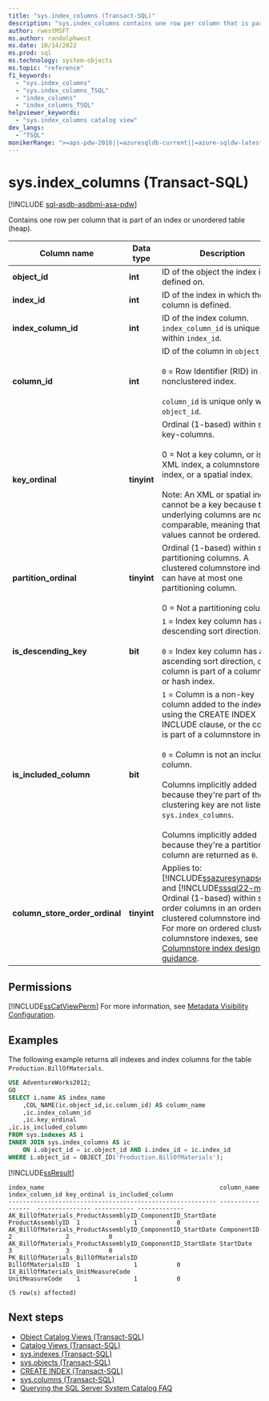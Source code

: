 ```yaml
---
title: "sys.index_columns (Transact-SQL)"
description: "sys.index_columns contains one row per column that is part of an index or unordered table (heap)."
author: rwestMSFT
ms.author: randolphwest
ms.date: 10/14/2022
ms.prod: sql
ms.technology: system-objects
ms.topic: "reference"
f1_keywords:
  - "sys.index_columns"
  - "sys.index_columns_TSQL"
  - "index_columns"
  - "index_columns_TSQL"
helpviewer_keywords:
  - "sys.index_columns catalog view"
dev_langs:
  - "TSQL"
monikerRange: ">=aps-pdw-2016||=azuresqldb-current||=azure-sqldw-latest||>=sql-server-2016||>=sql-server-linux-2017||=azuresqldb-mi-current"
---
```

# sys.index_columns (Transact-SQL)

[!INCLUDE [sql-asdb-asdbmi-asa-pdw](../../includes/applies-to-version/sql-asdb-asdbmi-asa-pdw.md)]

  Contains one row per column that is part of an index or unordered table (heap).

|Column name|Data type|Description|
|-----------------|---------------|-----------------|
|**object_id**|**int**|ID of the object the index is defined on.|
|**index_id**|**int**|ID of the index in which the column is defined.|
|**index_column_id**|**int**|ID of the index column. `index_column_id` is unique only within `index_id`.|
|**column_id**|**int**|ID of the column in `object_id`.<br /><br />`0` = Row Identifier (RID) in a nonclustered index.<br /><br />`column_id` is unique only within `object_id`.|
|**key_ordinal**|**tinyint**|Ordinal (1-based) within set of key-columns.<br /><br />0 = Not a key column, or is an XML index, a columnstore index, or a spatial index.<br /><br />Note: An XML or spatial index cannot be a key because the underlying columns are not comparable, meaning that their values cannot be ordered.|
|**partition_ordinal**|**tinyint**|Ordinal (1-based) within set of partitioning columns. A clustered columnstore index can have at most one partitioning column.<br /><br />0 = Not a partitioning column.|
|**is_descending_key**|**bit**|`1` = Index key column has a descending sort direction.<br /><br />`0` = Index key column has an ascending sort direction, or the column is part of a columnstore or hash index.|
|**is_included_column**|**bit**|`1` = Column is a non-key column added to the index by using the CREATE INDEX INCLUDE clause, or the column is part of a columnstore index.<br /><br />`0` = Column is not an included column.<br /><br />Columns implicitly added because they're part of the clustering key are not listed in `sys.index_columns`.<br /><br />Columns implicitly added because they're a partitioning column are returned as `0`.|
|**column_store_order_ordinal**|**tinyint**|Applies to: [!INCLUDE[ssazuresynapse_md](../../includes/ssazuresynapse_md.md)] and [!INCLUDE[sssql22-md](../../includes/sssql22-md.md)]<br />Ordinal (1-based) within set of order columns in an ordered clustered columnstore index. For more on ordered clustered columnstore indexes, see [Columnstore index design guidance](../indexes/columnstore-indexes-design-guidance.md).|

## Permissions

[!INCLUDE[ssCatViewPerm](../../includes/sscatviewperm-md.md)] For more information, see [Metadata Visibility Configuration](../../relational-databases/security/metadata-visibility-configuration.md).

## Examples

 The following example returns all indexes and index columns for the table `Production.BillOfMaterials`.

```sql
USE AdventureWorks2012;
GO
SELECT i.name AS index_name
    ,COL_NAME(ic.object_id,ic.column_id) AS column_name
    ,ic.index_column_id
    ,ic.key_ordinal
,ic.is_included_column
FROM sys.indexes AS i
INNER JOIN sys.index_columns AS ic
    ON i.object_id = ic.object_id AND i.index_id = ic.index_id
WHERE i.object_id = OBJECT_ID('Production.BillOfMaterials');
```

[!INCLUDE[ssResult](../../includes/ssresult-md.md)]

```output
index_name                                                 column_name        index_column_id key_ordinal is_included_column
---------------------------------------------------------- -----------------  --------------- ----------- -------------
AK_BillOfMaterials_ProductAssemblyID_ComponentID_StartDate ProductAssemblyID  1               1           0
AK_BillOfMaterials_ProductAssemblyID_ComponentID_StartDate ComponentID        2               2           0
AK_BillOfMaterials_ProductAssemblyID_ComponentID_StartDate StartDate          3               3           0
PK_BillOfMaterials_BillOfMaterialsID                       BillOfMaterialsID  1               1           0
IX_BillOfMaterials_UnitMeasureCode                         UnitMeasureCode    1               1           0
  
(5 row(s) affected)
```

## Next steps

- [Object Catalog Views (Transact-SQL)](../../relational-databases/system-catalog-views/object-catalog-views-transact-sql.md)
- [Catalog Views (Transact-SQL)](../../relational-databases/system-catalog-views/catalog-views-transact-sql.md)
- [sys.indexes (Transact-SQL)](../../relational-databases/system-catalog-views/sys-indexes-transact-sql.md)
- [sys.objects (Transact-SQL)](../../relational-databases/system-catalog-views/sys-objects-transact-sql.md)
- [CREATE INDEX (Transact-SQL)](../../t-sql/statements/create-index-transact-sql.md)
- [sys.columns (Transact-SQL)](../../relational-databases/system-catalog-views/sys-columns-transact-sql.md)
- [Querying the SQL Server System Catalog FAQ](../../relational-databases/system-catalog-views/querying-the-sql-server-system-catalog-faq.yml)
